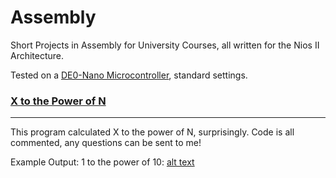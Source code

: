# Assembly
Short Projects in Assembly for University Courses, all written for the Nios II Architecture.

Tested on a [DE0-Nano Microcontroller](https://www.terasic.com.tw/cgi-bin/page/archive.pl?Language=English&No=593), standard settings.

### [X to the Power of N](https://github.com/asyagelski/Assembly/tree/master/1_XpowN)
---

This program calculated X to the power of N, surprisingly. Code is all commented, any questions can be sent to me!

Example Output:
1 to the power of 10:
[alt text](https://github.com/asyagelski/Assembly/blob/master/1_XpowN/1to10.png)
